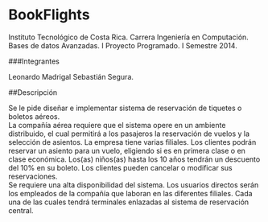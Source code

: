 BookFlights
===========

Instituto Tecnológico de Costa Rica.
Carrera Ingeniería en Computación.
Bases de datos Avanzadas.
I Proyecto Programado.
I Semestre 2014.

###Integrantes

Leonardo Madrigal
Sebastián Segura.

##Descripción

Se le pide diseñar e implementar sistema de reservación de tiquetes o  boletos aéreos.  
La compañía aérea requiere que el sistema opere en un ambiente  distribuido, el cual permitirá a los pasajeros la 
reservación de vuelos y la  selección de asientos. La empresa tiene varias filiales. Los clientes  podrán reservar un 
asiento para un vuelo, eligiendo si es en primera  clase o en clase económica. Los(as) niños(as) hasta los 10 años 
tendrán  un descuento del 10% en su boleto. Los clientes pueden cancelar o  modificar sus reservaciones.    
Se requiere una alta disponibilidad del sistema. Los usuarios directos  serán los empleados de la compañía que laboran 
en las diferentes  filiales. Cada una de las cuales tendrá terminales enlazadas al sistema  de reservación central. 
